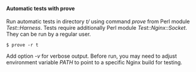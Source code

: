 #### Automatic tests with prove

Run automatic tests in directory *t/* using command *prove* from Perl module
*Test::Harness*. Tests require additionally Perl module *Test::Nginx::Socket*.
They can be run by a regular user.

```ShellSession
$ prove -r t
```

Add option *-v* for verbose output. Before run, you may need to adjust
environment variable *PATH* to point to a specific Nginx build for testing.

